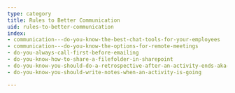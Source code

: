 ```yaml
---
type: category
title: Rules to Better Communication
uid: rules-to-better-communication
index:
- communication---do-you-know-the-best-chat-tools-for-your-employees
- communication---do-you-know-the-options-for-remote-meetings
- do-you-always-call-first-before-emailing
- do-you-know-how-to-share-a-filefolder-in-sharepoint
- do-you-know-you-should-do-a-retrospective-after-an-activity-ends-aka-feedback
- do-you-know-you-should-write-notes-when-an-activity-is-going

---
```


​​


